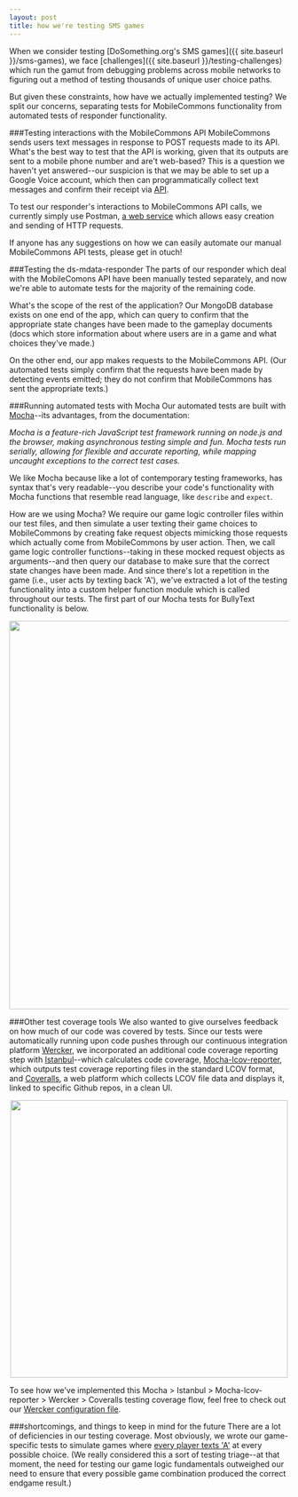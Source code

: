 ```yaml
---
layout: post
title: how we're testing SMS games
---
```


When we consider testing [DoSomething.org's SMS games]({{ site.baseurl }}/sms-games), we face [challenges]({{ site.baseurl }}/testing-challenges) which run the gamut from debugging problems across mobile networks to figuring out a method of testing thousands of unique user choice paths. 

But given these constraints, how have we actually implemented testing? We split our concerns, separating tests for MobileCommons functionality from automated tests of responder functionality. 

###Testing interactions with the MobileCommons API
MobileCommons sends users text messages in response to POST requests made to its API. What's the best way to test that the API is working, given that its outputs are sent to a mobile phone number and are't web-based? This is a question we haven't yet answered--our suspicion is that we may be able to set up a Google Voice account, which then can programmatically collect text messages and confirm their receipt via [API](https://code.google.com/p/google-voice-java/).

To test our responder's interactions to MobileCommons API calls, we currently simply use Postman, [a web service](https://chrome.google.com/webstore/detail/postman-rest-client/fdmmgilgnpjigdojojpjoooidkmcomcm?hl=en) which allows easy creation and sending of HTTP requests. 

If anyone has any suggestions on how we can easily automate our manual MobileCommons API tests, please get in otuch! 

###Testing the ds-mdata-responder
The parts of our responder which deal with the MobileComons API have been manually tested separately, and now we're able to automate tests for the majority of the remaining code. 

What's the scope of the rest of the application? Our MongoDB database exists on one end of the app, which can query to confirm that the appropriate state changes have been made to the gameplay documents (docs which store information about where users are in a game and what choices they've made.) 

On the other end, our app makes requests to the MobileCommons API. (Our automated tests simply confirm that the requests have been made by detecting events emitted; they do not confirm that MobileCommons has sent the appropriate texts.)

###Running automated tests with Mocha
Our automated tests are built with [Mocha](http://mochajs.org/)--its advantages, from the documentation: 

*Mocha is a feature-rich JavaScript test framework running on node.js and the browser, making asynchronous testing simple and fun. Mocha tests run serially, allowing for flexible and accurate reporting, while mapping uncaught exceptions to the correct test cases.*

We like Mocha because like a lot of contemporary testing frameworks, has syntax that's very readable--you describe your code's functionality with Mocha functions that resemble read language, like `describe` and `expect`. 

How are we using Mocha? We require our game logic controller files within our test files, and then simulate a user texting their game choices to MobileCommons by creating fake request objects mimicking those requests which actually come from MobileCommons by user action. Then, we call game logic controller functions--taking in these mocked request objects as arguments--and then query our database to make sure that the correct state changes have been made. And since there's lot a repetition in the game (i.e., user acts by texting back 'A'), we've extracted a lot of the testing functionality into a custom helper function module which is called throughout our tests. The first part of our Mocha tests for BullyText functionality is below. 

<img src="{{ site.baseurl }}/images/mochaBullyText.png" style="width: 700px; display: block; margin: auto;"/>  

###Other test coverage tools
We also wanted to give ourselves feedback on how much of our code was covered by tests. Since our tests were automatically running upon code pushes through our continuous integration platform [Wercker](http://wercker.com/), we incorporated an additional code coverage reporting step with [Istanbul](https://github.com/gotwarlost/istanbul)--which calculates code coverage, [Mocha-lcov-reporter](https://github.com/StevenLooman/mocha-lcov-reporter), which outputs test coverage reporting files in the standard LCOV format, and [Coveralls](https://coveralls.io/), a web platform which collects LCOV file data and displays it, linked to specific Github repos, in a clean UI.

<img src="{{ site.baseurl }}/images/coveralls.png" style="width: 500px; display: block; margin: auto;"/> 

To see how we've implemented this Mocha > Istanbul > Mocha-lcov-reporter > Wercker > Coveralls testing coverage flow, feel free to check out our [Wercker configuration file](https://github.com/DoSomething/ds-mdata-responder/blob/master/wercker.yml).

###shortcomings, and things to keep in mind for the future
There are a lot of deficiencies in our testing coverage. Most obviously, we wrote our game-specific tests to simulate games where [every player texts 'A'](https://github.com/DoSomething/ds-mdata-responder/blob/master/test/BullyText.js) at every possible choice. (We really considered this a sort of testing triage--at that moment, the need for testing our game logic fundamentals outweighed our need to ensure that every possible game combination produced the correct endgame result.)